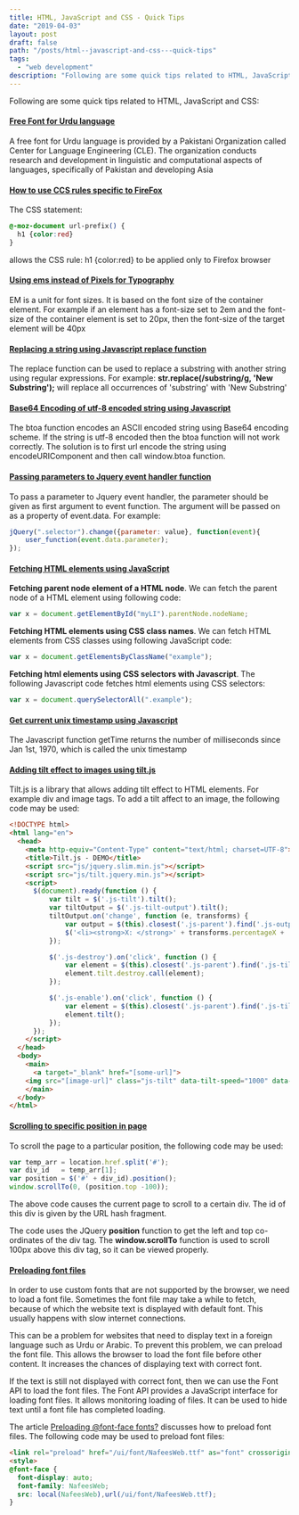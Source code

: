 ```yaml
---
title: HTML, JavaScript and CSS - Quick Tips
date: "2019-04-03"
layout: post
draft: false
path: "/posts/html--javascript-and-css---quick-tips"
tags:
  - "web development"
description: "Following are some quick tips related to HTML, JavaScript and CSS:"
---
```


Following are some quick tips related to HTML, JavaScript and CSS:

#### [Free Font for Urdu language](http://www.cle.org.pk/software/localization/Fonts/nafeesWebNaskh.html)
A free font for Urdu language is provided by a Pakistani Organization called Center for Language Engineering (CLE). The organization conducts research and development in linguistic and computational aspects of languages, specifically of Pakistan and developing Asia

#### [How to use CCS rules specific to FireFox](http://stackoverflow.com/questions/952861/targeting-only-firefox-with-css)
The CSS statement:

```css
@-moz-document url-prefix() {
  h1 {color:red}
}
```

allows the CSS rule: h1 {color:red} to be applied only to Firefox browser

#### [Using ems instead of Pixels for Typography](https://www.w3schools.com/cssref/css_pxtoemconversion.asp)
EM is a unit for font sizes. It is based on the font size of the container element.
For example if an element has a font-size set to 2em and the font-size of the container element is set to 20px, then the font-size of the target element will be 40px

#### [Replacing a string using Javascript replace function](https://developer.mozilla.org/en-US/docs/Web/JavaScript/Reference/Global_Objects/String/replace)
The replace function can be used to replace a substring with another string using regular expressions.
For example: **str.replace(/substring/g, 'New Substring');** will replace all occurrences of 'substring' with 'New Substring'

#### [Base64 Encoding of utf-8 encoded string using Javascript](https://developer.mozilla.org/en-US/docs/Web/API/WindowBase64/Base64_encoding_and_decoding#The_.22Unicode_Problem.22)
The btoa function encodes an ASCII encoded string using Base64 encoding scheme. If the string is utf-8 encoded then the btoa function will not work correctly. The solution is to first url encode the string using encodeURIComponent and then call window.btoa function.

#### [Passing parameters to Jquery event handler function](http://stackoverflow.com/questions/4897368/how-to-use-a-function-that-takes-arguments-with-jquerys-change-method)
To pass a parameter to Jquery event handler, the parameter should be given as first argument to event function. The argument will be passed on as a property of event.data. For example:

```js
jQuery(".selector").change({parameter: value}, function(event){
    user_function(event.data.parameter);
});
```

#### [Fetching HTML elements using JavaScript](https://www.w3schools.com/jsref/prop_node_parentnode.asp)
**Fetching parent node element of a HTML node**. We can fetch the parent node of a HTML element using following code:
```js
var x = document.getElementById("myLI").parentNode.nodeName;
```
**Fetching HTML elements using CSS class names**. We can fetch HTML elements from CSS classes using following JavaScript code:
```js
var x = document.getElementsByClassName("example");
```
**Fetching html elements using CSS selectors with Javascript**. The following Javascript code fetches html elements using CSS selectors:
```js
var x = document.querySelectorAll(".example");
```

#### [Get current unix timestamp using Javascript](https://www.w3schools.com/jsref/jsref_gettime.asp)
The Javascript function getTime returns the number of milliseconds since Jan 1st, 1970, which is called the unix timestamp

#### [Adding tilt effect to images using tilt.js](http://gijsroge.github.io/tilt.js/)
Tilt.js is a library that allows adding tilt effect to HTML elements. For example div and image tags. To add a tilt affect to an image, the following code may be used:

```html
<!DOCTYPE html>
<html lang="en">
  <head>
    <meta http-equiv="Content-Type" content="text/html; charset=UTF-8">
    <title>Tilt.js - DEMO</title>
    <script src="js/jquery.slim.min.js"></script>
    <script src="js/tilt.jquery.min.js"></script>
    <script>
      $(document).ready(function () {
          var tilt = $('.js-tilt').tilt();
          var tiltOutput = $('.js-tilt-output').tilt();
          tiltOutput.on('change', function (e, transforms) {
              var output = $(this).closest('.js-parent').find('.js-output');
              $('<li><strong>X: </strong>' + transforms.percentageX + ' | <strong>Y: </strong>' + transforms.percentageY + '</li>').prependTo(output);
          });

          $('.js-destroy').on('click', function () {
              var element = $(this).closest('.js-parent').find('.js-tilt');
              element.tilt.destroy.call(element);
          });

          $('.js-enable').on('click', function () {
              var element = $(this).closest('.js-parent').find('.js-tilt');
              element.tilt();
          });
      });
    </script>
  </head>
  <body>
    <main>
      <a target="_blank" href="[some-url]">
	<img src="[image-url]" class="js-tilt" data-tilt-speed="1000" data-tilt-max="20" data-tilt-scale="1.2" data-tilt-perspective="250" width="961px"></a>
    </main>
  </body>
</html>
```

#### [Scrolling to specific position in page](https://www.w3schools.com/jsref/met_win_scrollto.asp)
To scroll the page to a particular position, the following code may be used:

```js
var temp_arr = location.href.split('#');
var div_id   = temp_arr[1];
var position = $('#' + div_id).position();
window.scrollTo(0, (position.top -100));
```

The above code causes the current page to scroll to a certain div. The id of this div is given by the URL hash fragment.

The code uses the JQuery **position** function to get the left and top co-ordinates of the div tag. The **window.scrollTo** function is used to scroll 100px above this div tag, so it can be viewed properly.

#### [Preloading font files](https://developers.google.com/web/fundamentals/performance/optimizing-content-efficiency/webfont-optimization#the_font_loading_api)

In order to use custom fonts that are not supported by the browser, we need to load a font file. Sometimes the font file may take a while to fetch, because of which the website text is displayed with default font. This usually happens with slow internet connections.

This can be a problem for websites that need to display text in a foreign language such as Urdu or Arabic. To prevent this problem, we can preload the font file. This allows the browser to load the font file before other content. It increases the chances of displaying text with correct font.

If the text is still not displayed with correct font, then we can use the Font API to load the font files. The Font API provides a JavaScript interface for loading font files. It allows monitoring loading of files. It can be used to hide text until a font file has completed loading.

The article [Preloading @font-face fonts?](https://stackoverflow.com/a/46830425) discusses how to preload font files. The following code may be used to preload font files:

```html
<link rel="preload" href="/ui/font/NafeesWeb.ttf" as="font" crossorigin="anonymous" />
<style>
@font-face {
  font-display: auto;
  font-family: NafeesWeb;
  src: local(NafeesWeb),url(/ui/font/NafeesWeb.ttf);
}
```
